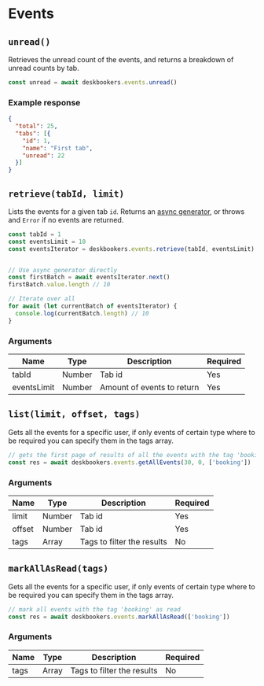 # Events

## `unread()`
Retrieves the unread count of the events, and returns a breakdown of unread counts by tab.

```js
const unread = await deskbookers.events.unread()
```

### Example response

```json
{
  "total": 25,
  "tabs": [{
    "id": 1,
    "name": "First tab",
    "unread": 22
  }]
}
```

## `retrieve(tabId, limit)`
Lists the events for a given tab `id`. Returns an [async generator](https://github.com/tc39/proposal-async-iteration), or throws and `Error` if no events are returned.

```js
const tabId = 1
const eventsLimit = 10
const eventsIterator = deskbookers.events.retrieve(tabId, eventsLimit)


// Use async generator directly
const firstBatch = await eventsIterator.next()
firstBatch.value.length // 10

// Iterate over all
for await (let currentBatch of eventsIterator) {
  console.log(currentBatch.length) // 10
}
```

### Arguments
Name | Type | Description | Required
--- | --- | --- | ---
tabId | Number | Tab id | Yes
eventsLimit | Number | Amount of events to return | Yes

## `list(limit, offset, tags)`
Gets all the events for a specific user, if only events of certain type where to be required you can specify them in the tags array.

```js
// gets the first page of results of all the events with the tag 'booking'
const res = await deskbookers.events.getAllEvents(30, 0, ['booking'])
```

### Arguments
Name | Type | Description | Required
--- | --- | --- | ---
limit | Number | Tab id | Yes
offset | Number | Tab id | Yes
tags | Array | Tags to filter the results | No

## `markAllAsRead(tags)`
Gets all the events for a specific user, if only events of certain type where to be required you can specify them in the tags array.

```js
// mark all events with the tag 'booking' as read
const res = await deskbookers.events.markAllAsRead(['booking'])
```

### Arguments
Name | Type | Description | Required
--- | --- | --- | ---
tags | Array | Tags to filter the results | No
